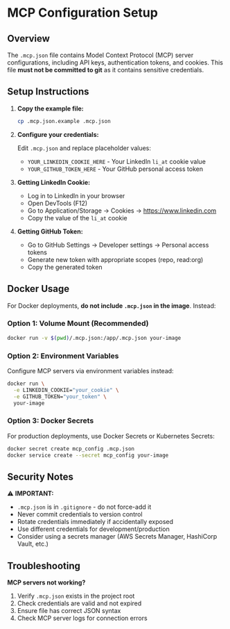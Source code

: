 # MCP Configuration Setup

## Overview

The `.mcp.json` file contains Model Context Protocol (MCP) server configurations, including API keys, authentication tokens, and cookies. This file **must not be committed to git** as it contains sensitive credentials.

## Setup Instructions

1. **Copy the example file:**
   ```bash
   cp .mcp.json.example .mcp.json
   ```

2. **Configure your credentials:**

   Edit `.mcp.json` and replace placeholder values:

   - `YOUR_LINKEDIN_COOKIE_HERE` - Your LinkedIn `li_at` cookie value
   - `YOUR_GITHUB_TOKEN_HERE` - Your GitHub personal access token

3. **Getting LinkedIn Cookie:**
   - Log in to LinkedIn in your browser
   - Open DevTools (F12)
   - Go to Application/Storage → Cookies → https://www.linkedin.com
   - Copy the value of the `li_at` cookie

4. **Getting GitHub Token:**
   - Go to GitHub Settings → Developer settings → Personal access tokens
   - Generate new token with appropriate scopes (repo, read:org)
   - Copy the generated token

## Docker Usage

For Docker deployments, **do not include `.mcp.json` in the image**. Instead:

### Option 1: Volume Mount (Recommended)
```bash
docker run -v $(pwd)/.mcp.json:/app/.mcp.json your-image
```

### Option 2: Environment Variables
Configure MCP servers via environment variables instead:
```bash
docker run \
  -e LINKEDIN_COOKIE="your_cookie" \
  -e GITHUB_TOKEN="your_token" \
  your-image
```

### Option 3: Docker Secrets
For production deployments, use Docker Secrets or Kubernetes Secrets:
```bash
docker secret create mcp_config .mcp.json
docker service create --secret mcp_config your-image
```

## Security Notes

⚠️ **IMPORTANT:**
- `.mcp.json` is in `.gitignore` - do not force-add it
- Never commit credentials to version control
- Rotate credentials immediately if accidentally exposed
- Use different credentials for development/production
- Consider using a secrets manager (AWS Secrets Manager, HashiCorp Vault, etc.)

## Troubleshooting

**MCP servers not working?**
1. Verify `.mcp.json` exists in the project root
2. Check credentials are valid and not expired
3. Ensure file has correct JSON syntax
4. Check MCP server logs for connection errors

